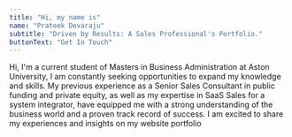 ```yaml
---
title: "Hi, my name is"
name: "Prateek Devaraju"
subtitle: "Driven by Results: A Sales Professional's Portfolio."
buttonText: "Get In Touch"
---
```


Hi, I'm a current student of Masters in Business Administration at Aston University, I am constantly seeking opportunities to expand my knowledge and skills. My previous experience as a Senior Sales Consultant in public funding and private equity, as well as my expertise in SaaS Sales for a system integrator, have equipped me with a strong understanding of the business world and a proven track record of success. I am excited to share my experiences and insights on my website portfolio